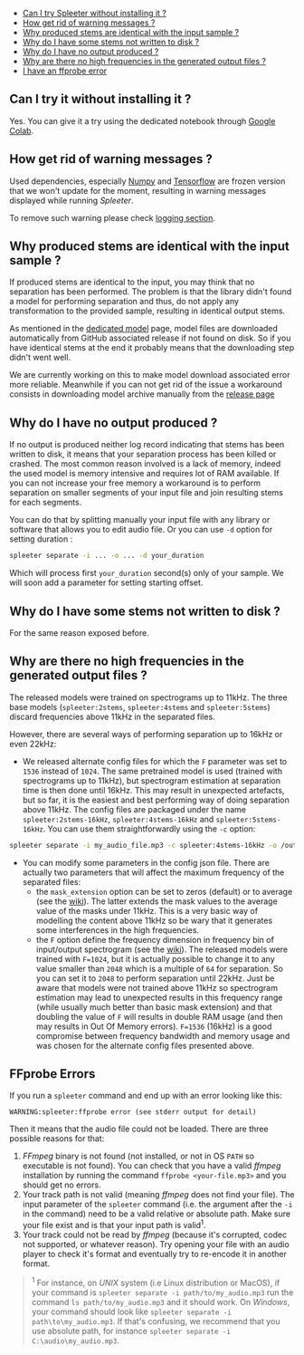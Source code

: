 - [Can I try Spleeter without installing it ?](#can-i-try-spleeter-without-installing-it-)
- [How get rid of warning messages ?](#how-get-rid-of-warning-messages-)
- [Why produced stems are identical with the input sample ?](#why-produced-stems-are-identical-with-the-input-sample-)
- [Why do I have some stems not written to disk ?](#why-do-i-have-some-stems-not-written-to-disk-)
- [Why do I have no output produced ?](#why-do-i-have-no-output-produced-)
- [Why are there no high frequencies in the generated output files ?](#why-are-there-no-high-frequencies-in-the-generated-output-files-)
- [I have an ffprobe error](#ffprobe-errors)

## Can I try it without installing it ?

Yes. You can give it a try using the dedicated notebook through [Google Colab](https://colab.research.google.com/github/deezer/spleeter/blob/master/spleeter.ipynb).

## How get rid of warning messages ?

Used dependencies, especially [Numpy](https://numpy.org) and [Tensorflow](https://www.tensorflow.org) are frozen version that we won't update for the moment, resulting in warning messages displayed while running _Spleeter_. 

To remove such warning please check [logging section](https://github.com/deezer/spleeter/wiki/4.-API-Reference#logging).

## Why produced stems are identical with the input sample ?

If produced stems are identical to the input, you may think that no separation has been performed. The problem is that the library didn't found a model for performing separation and thus, do not apply any transformation to the provided sample, resulting in identical output stems.

As mentioned in the [dedicated model](/deezer/spleeter/wiki/3.-Models#model-version) page, model files are downloaded automatically from GitHub associated release if not found on disk. So if you have identical stems at the end it probably means that the downloading step didn't went well.

We are currently working on this to make model download associated error more reliable. Meanwhile if you can not get rid of the issue a workaround consists in downloading model archive manually from the [release page](https://github.com/deezer/spleeter/releases)

## Why do I have no output produced ?

If no output is produced neither log record indicating that stems has been written to disk, it means that your separation process has been killed or crashed. The most common reason involved is a lack of memory, indeed the used model is memory intensive and requires lot of RAM available. If you can not increase your free memory a workaround is to perform separation on smaller segments of your input file and join resulting stems for each segments.

You can do that by splitting manually your input file with any library or software that allows you to edit audio file. Or you can use `-d` option for setting duration :

```bash
spleeter separate -i ... -o ... -d your_duration
```

Which will process first `your_duration` second(s) only of your sample. We will soon add a parameter for setting starting offset.

## Why do I have some stems not written to disk ?

For the same reason exposed before.

## Why are there no high frequencies in the generated output files ?

The released models were trained on spectrograms up to 11kHz. The three base models (`spleeter:2stems`, `spleeter:4stems` and `spleeter:5stems`) discard frequencies above 11kHz in the separated files.

However, there are several ways of performing separation up to 16kHz or even 22kHz:
* We released alternate config files for which the `F` parameter was set to `1536` instead of `1024`. The same pretrained model is used (trained with spectrograms up to 11kHz), but spectrogram estimation at separation time is then done until 16kHz. This may result in unexpected artefacts, but so far, it is the easiest and best performing way of doing separation above 11kHz. The config files are packaged under the name `spleeter:2stems-16kHz`, `spleeter:4stems-16kHz` and `spleeter:5stems-16kHz`.
You can use them straightforwardly using the `-c` option:
```bash
spleeter separate -i my_audio_file.mp3 -c spleeter:4stems-16kHz -o /output/path
```


* You can modify some parameters in the config json file. There are actually two parameters that will affect the maximum frequency of the separated files: 
  * the `mask_extension` option can be set to zeros (default) or to average (see the [wiki](https://github.com/deezer/spleeter/wiki/3.-Models#separation-parameters)). The latter extends the mask values to the average value of the masks under 11kHz. This is a very basic way of modelling the content above 11kHz so be wary that it generates some interferences in the high frequencies.
  * the `F` option define the frequency dimension in frequency bin of input/output spectrogram (see the [wiki](https://github.com/deezer/spleeter/wiki/3.-Models#audio-parameters)). The released models were trained with `F=1024`, but it is actually possible to change it to any value smaller than `2048` which is a multiple of `64` for separation. So you can set it to `2048` to perform separation until 22kHz. Just be aware that models were not trained above 11kHz so spectrogram estimation may lead to unexpected results in this frequency range (while usually much better than basic mask extension) and that doubling the value of `F` will results in double RAM usage (and then may results in Out Of Memory errors). `F=1536` (16kHz) is a good compromise between frequency bandwidth and memory usage and was chosen for the alternate config files presented above.

## FFprobe Errors

If you run a `spleeter` command and end up with an error looking like this:

`WARNING:spleeter:ffprobe error (see stderr output for detail)`

Then it means that the audio file could not be loaded. There are three possible reasons for that:

1. _FFmpeg_ binary is not found (not installed, or not in OS `PATH` so executable is not found). You can check that you have a valid _ffmpeg_ installation by running the command `ffprobe <your-file.mp3>` and you should get no errors.
2. Your track path is not valid (meaning _ffmpeg_ does not find your file). The input parameter of the `spleeter` command (i.e. the argument after the `-i` in the command) need to be a valid relative or absolute path. Make sure your file exist and is that your input path is valid<sup>1</sup>.
3. Your track could not be read by _ffmpeg_ (because it's corrupted, codec not supported, or whatever reason). Try opening your file with an audio player to check it's format and eventually try to re-encode it in another format.

> <sup>1</sup> For instance, on _UNIX_ system (i.e Linux distribution or MacOS), if your command is `spleeter separate -i path/to/my_audio.mp3` run the command `ls path/to/my_audio.mp3` and it should work.
> On _Windows_, your command should look like `spleeter separate -i path\to\my_audio.mp3`. If that's confusing, we recommend that you use absolute path, for instance `spleeter separate -i C:\audio\my_audio.mp3`.